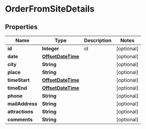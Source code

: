# OrderFromSiteDetails

## Properties
Name | Type | Description | Notes
------------ | ------------- | ------------- | -------------
**id** | **Integer** | id |  [optional]
**date** | [**OffsetDateTime**](OffsetDateTime.md) |  |  [optional]
**city** | **String** |  |  [optional]
**place** | **String** |  |  [optional]
**timeStart** | [**OffsetDateTime**](OffsetDateTime.md) |  |  [optional]
**timeEnd** | [**OffsetDateTime**](OffsetDateTime.md) |  |  [optional]
**phone** | **String** |  |  [optional]
**mailAddress** | **String** |  |  [optional]
**attractions** | **String** |  |  [optional]
**comments** | **String** |  |  [optional]
